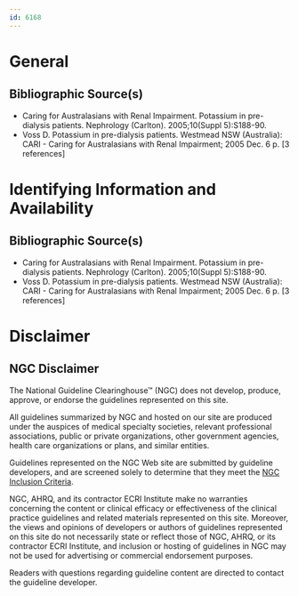 ```yaml
---
id: 6168
---
```


# General

## Bibliographic Source(s)

- Caring for Australasians with Renal Impairment. Potassium in pre-dialysis patients. Nephrology (Carlton). 2005;10(Suppl 5):S188-90.
- Voss D. Potassium in pre-dialysis patients. Westmead NSW (Australia): CARI - Caring for Australasians with Renal Impairment; 2005 Dec. 6 p. [3 references]

# Identifying Information and Availability

## Bibliographic Source(s)

- Caring for Australasians with Renal Impairment. Potassium in pre-dialysis patients. Nephrology (Carlton). 2005;10(Suppl 5):S188-90.
- Voss D. Potassium in pre-dialysis patients. Westmead NSW (Australia): CARI - Caring for Australasians with Renal Impairment; 2005 Dec. 6 p. [3 references]

# Disclaimer

## NGC Disclaimer

The National Guideline Clearinghouse™ (NGC) does not develop, produce, approve, or endorse the guidelines represented on this site.

All guidelines summarized by NGC and hosted on our site are produced under the auspices of medical specialty societies, relevant professional associations, public or private organizations, other government agencies, health care organizations or plans, and similar entities.

Guidelines represented on the NGC Web site are submitted by guideline developers, and are screened solely to determine that they meet the [NGC Inclusion Criteria](/help-and-about/summaries/inclusion-criteria).

NGC, AHRQ, and its contractor ECRI Institute make no warranties concerning the content or clinical efficacy or effectiveness of the clinical practice guidelines and related materials represented on this site. Moreover, the views and opinions of developers or authors of guidelines represented on this site do not necessarily state or reflect those of NGC, AHRQ, or its contractor ECRI Institute, and inclusion or hosting of guidelines in NGC may not be used for advertising or commercial endorsement purposes.

Readers with questions regarding guideline content are directed to contact the guideline developer.

